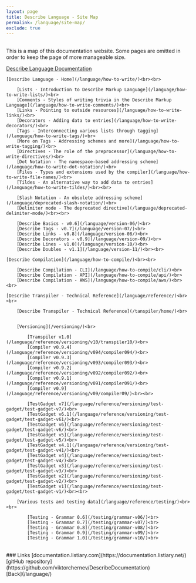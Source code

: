 ```yaml
---
layout: page
title: Describe Language - Site Map
permalink: /language/site-map/
exclude: true
---
```

<br>
This is a map of this documentation website. 
Some pages are omitted in order to keep the page of more manageable size.

[Describe Language Documentation](/language/)

	[Describe Language - Home](/language/how-to-write/)<br><br>
	
		[Lists - Introduction to Describe Markup Language](/language/how-to-write-lists/)<br>
		[Comments - Styles of writing trivia in the Describe Markup Language](/language/how-to-write-comments/)<br>
		[Links - Pointing to outside resources](/language/how-to-write-links/)<br>
		[Decorators - Adding data to entries](/language/how-to-write-decorators/)<br>
		[Tags - Interconnecting various lists through tagging](/language/how-to-write-tags/)<br>
		[More on Tags - Addressing schemes and more](/language/how-to-write-tagging/)<br>
		[Directives - The role of the preprocessor](/language/how-to-write-directives/)<br>
		[Dot Notation - The namespace-based addressing scheme](/language/how-to-write-dot-notation/)<br>
		[Files - Types and extensions used by the compiler](/language/how-to-write-file-names/)<br>
		[Tildes - An alternative way to add data to entries](/language/how-to-write-tildes/)<br><br>
		
		[Slash Notation - An obsolete addressing scheme](/language/deprecated-slash-notation/)<br>
		[Delimiter mode - The deprecated directive](/language/deprecated-delimiter-mode/)<br><br>

		[Describe Basics - v0.6](/language/version-06/)<br>
		[Describe Tags - v0.7](/language/version-07/)<br>
		[Describe Links - v0.8](/language/version-08/)<br>
		[Describe Decorators - v0.9](/language/version-09/)<br>
		[Describe Lines - v1.0](/language/version-10/)<br>
		[Describe Doubles - v1.1](/language/version-11/)<br><br>

	[Describe Compilation](/language/how-to-compile/)<br><br>
	
		[Describe Compilation - CLI](/language/how-to-compile/cli/)<br>
		[Describe Compilation - API](/language/how-to-compile/api/)<br>
		[Describe Compilation - AWS](/language/how-to-compile/aws/)<br><br>
		
	[Describe Transpiler - Technical Reference](/language/reference/)<br><br>
	
		[Describe Transpiler - Technical Reference](/tanspiler/home/)<br>
		
		
		[Versioning](/versioning/)<br>
		
			[Transpiler v1.0](/language/reference/versioning/v10/transpiler10/)<br>
			[Compiler v0.9.4](/language/reference/versioning/v094/compiler094/)<br>
			[Compiler v0.9.3](/language/reference/versioning/v093/compiler093/)<br>
			[Compiler v0.9.2](/language/reference/versioning/v092/compiler092/)<br>
			[Compiler v0.9.1](/language/reference/versioning/v091/compiler091/)<br>
			[Compiler v0.9](/language/reference/versioning/v09/compiler09/)<br><br>

			[TestGadget v7](/language/reference/versioning/test-gadget/test-gadget-v7/)<br>
			[TestGadget v6.1](/language/reference/versioning/test-gadget/test-gadget-v61/)<br>
			[TestGadget v6](/language/reference/versioning/test-gadget/test-gadget-v6/)<br>
			[TestGadget v5](/language/reference/versioning/test-gadget/test-gadget-v5/)<br>
			[TestGadget v4.1](/language/reference/versioning/test-gadget/test-gadget-v41/)<br>
			[TestGadget v4](/language/reference/versioning/test-gadget/test-gadget-v4/)<br>
			[TestGadget v3](/language/reference/versioning/test-gadget/test-gadget-v3/)<br>
			[TestGadget v2](/language/reference/versioning/test-gadget/test-gadget-v2/)<br>
			[TestGadget v1](/language/reference/versioning/test-gadget/test-gadget-v1/)<br><br>
		
		[Various tests and testing data](/language/reference/testing/)<br><br>
		
			[Testing - Grammar 0.6](/testing/grammar-v06/)<br>
			[Testing - Grammar 0.7](/testing/grammar-v07/)<br>
			[Testing - Grammar 0.8](/testing/grammar-v08/)<br>
			[Testing - Grammar 0.9](/testing/grammar-v09/)<br>
			[Testing - Grammar 1.0](/testing/grammar-v10/)<br>


<br>
### Links
[documentation.listiary.com](https://documentation.listiary.net/)<br>
[gitHub repository](https://github.com/viktorchernev/DescribeDocumentation)<br>
[Back](/language/)